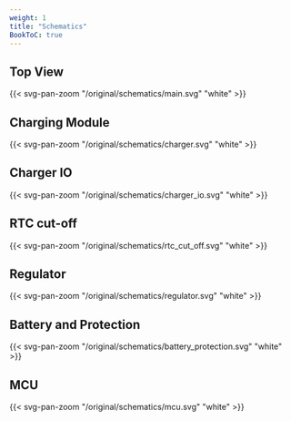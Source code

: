 ```yaml
---
weight: 1
title: "Schematics"
BookToC: true
---
```


## Top View

{{< svg-pan-zoom "/original/schematics/main.svg" "white" >}}


## Charging Module
{{< svg-pan-zoom "/original/schematics/charger.svg" "white" >}}

## Charger IO
{{< svg-pan-zoom "/original/schematics/charger_io.svg" "white" >}}

## RTC cut-off
{{< svg-pan-zoom "/original/schematics/rtc_cut_off.svg" "white" >}}

## Regulator
{{< svg-pan-zoom "/original/schematics/regulator.svg" "white" >}}

## Battery and Protection
{{< svg-pan-zoom "/original/schematics/battery_protection.svg" "white" >}}

## MCU
{{< svg-pan-zoom "/original/schematics/mcu.svg" "white" >}}
